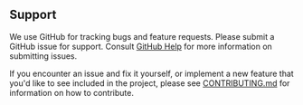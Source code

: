 ## Support

We use GitHub for tracking bugs and feature requests. 
Please submit a GitHub issue for support.  Consult 
[GitHub Help](https://help.github.com/en/articles/about-issues) for more
information on submitting issues.

If you encounter an issue and fix it yourself, or implement a new 
feature that you'd like to see included in the project, please 
see [CONTRIBUTING.md](CONTRIBUTING.md) for information on how to 
contribute.